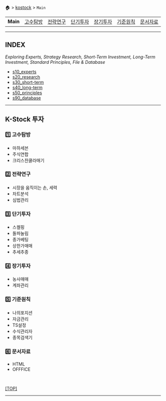 🏠 > [kostock](./) > `Main`

<table>
  <tr>
    <td><b href="./">Main</b></td>
    <td><a href="./s10_experts/" >고수탐방</a></td>
    <td><a href="./s20_research/" >전략연구</a></td>
    <td><a href="./s30_short-term/" >단기투자</a></td>
    <td><a href="./s40_long-term/" >장기투자</a></td>
    <td><a href="./s50_principles/" >기준원칙</a></td>
    <td><a href="./s90_database/" >문서자료</a></td>
  </tr>
</table>

---
## INDEX  
_Exploring Experts, Strategy Research, Short-Term Investment, Long-Term Investment, Standard Principles, File & Database_

- [s10_experts](./s10_experts/)
- [s20_research](./s20_research/)
- [s30_short-term](./s30_short-term/)
- [s40_long-term](./s40_long-term/)
- [s50_principles](./s50_principles/)
- [s90_database](./s90_database/)

---
## K-Stock 투자

### 1️⃣ 고수탐방
- 마하세븐
- 주식연합
- 크리스찬쿨라매기

### 2️⃣ 전략연구
- 시장을 움직이는 손, 세력
- 차트분석
- 심법관리

### 3️⃣ 단기투자
- 스켈핑
- 돌파눌림
- 종가베팅
- 상한가매매
- 추세추종

### 4️⃣ 장기투자
- 농사매매
- 계좌관리

### 5️⃣ 기준원칙
- 나의포지션
- 자금관리
- TS설정
- 수식관리자
- 종목검색기

### 6️⃣ 문서자료
- HTML
- OFFFICE


<br/>

[[TOP]](#index)

---